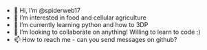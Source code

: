 - 👋 Hi, I’m @spiderweb17
- 👀 I’m interested in food and cellular agriculture
- 🌱 I’m currently learning python and how to 3DP
- 💞️ I’m looking to collaborate on anything! Willing to learn to code :)
- 📫 How to reach me - can you send messages on github?

<!---
spiderweb17/spiderweb17 is a ✨ special ✨ repository because its `README.md` (this file) appears on your GitHub profile.
You can click the Preview link to take a look at your changes.
--->
